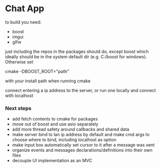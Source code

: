 

<h1>Chat App</h1>

to build you need:

- boost 
- imgui 
- glfw

just including the repos in the packages should do, except boost which ideally should be in the system default dir (e.g. C:/boost for windows). Otherwise set <p>cmake -DBOOST_ROOT="path"</p> with your install path when running cmake

connect entering a ip address to the server, or run one locally and connect with localhost
  
<h3>Next steps</h3>

- add fetch contents to cmake for packages
- move out of boost and use asio separately
- add more thread safety around callbacks and shared data
- make server bind to lan ip address by default and make cmd args to choose where to bind, including localhost as option
- make input box automatically set cursor to it after a message was sent
- organize events and messages declarations/definitions into their own files
- decouple UI implementation as an MVC
